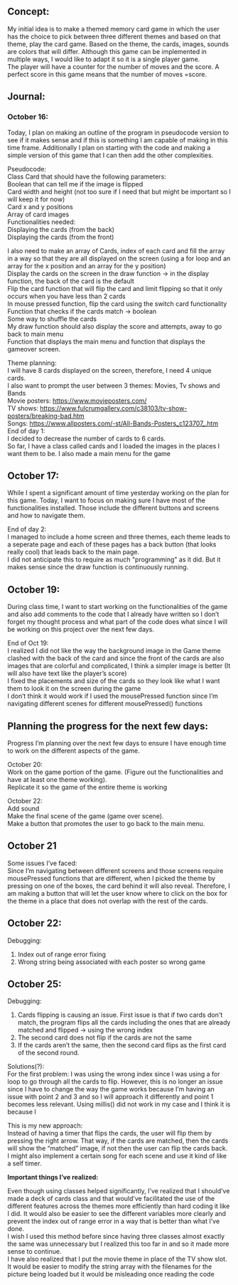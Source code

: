 ## Concept: 

My initial idea is to make a themed memory card game in which the user has the choice to pick between three different themes and based on that theme, play the card game. Based on the theme, the cards, images, sounds are colors that will differ. Although this game can be implemented in multiple ways, I would like to adapt it so it is a single player game. </br>
The player will have a counter for the number of moves and the score. A perfect score in this game means that the number of moves =score. 

## Journal: 
### October 16: 

Today, I plan on making an outline of the program in pseudocode version to see if it makes sense and if this is something I am capable of making in this time frame. Additionally I plan on starting with the code and making a simple version of this game that I can then add the other complexities. </br>

Pseudocode: </br>
Class Card that should have the following parameters:</br>
Boolean that can tell me if the image is flipped </br>
Card width and height (not too sure if I need that but might be important so I will keep it for now)</br>
Card x and y positions </br>
Array of card images </br>
Functionalities needed: </br>
Displaying the cards (from the back)</br>
Displaying the cards (from the front) </br>

I also need to make an array of Cards, index of each card and fill the array in a way so that they are all displayed on the screen (using a for loop and an array for the x position and an array for the y position) </br>
Display the cards on the screen in the draw function → in the display function, the back of the card is the default </br>
Flip the card function that will flip the card and limit flipping so that it only occurs when you have less than 2 cards </br>
In mouse pressed function, flip the card using the switch card functionality </br> 
Function that checks if the cards match → boolean </br>
Some way to shuffle the cards </br>
My draw function should also display the score and attempts, away to go back to main menu </br>
Function that displays the main menu and function that displays the gameover screen. </br>

Theme planning: </br>
I will have 8 cards displayed on the screen, therefore, I need 4 unique cards. </br>
I also want to prompt the user between 3 themes: Movies, Tv shows and Bands </br>
Movie posters: https://www.movieposters.com/ </br>
TV shows: https://www.fulcrumgallery.com/c38103/tv-show-posters/breaking-bad.htm </br>
Songs: https://www.allposters.com/-st/All-Bands-Posters_c123707_.htm </br>
End of day 1: </br>
I decided to decrease the number of cards to 6 cards. </br>
So far, I have a class called cards and I loaded the images in the places I want them to be. I also made a main menu for the game </br>

## October 17: 

While I spent a significant amount of time yesterday working on the plan for this game. Today, I want to focus on making sure I have most of the functionalities installed. Those include the different buttons and screens and how to navigate them. 

End of day 2: </br>
I managed to include a home screen and three themes, each theme leads to a seperate page and each of these pages has a back button (that looks really cool) that leads back to the main page. </br>
I did not anticipate this to require as much "programming" as it did. But it makes sense since the draw function is continuously running. </br>

## October 19:

During class time, I want to start working on the functionalities of the game and also add comments to the code that I already have written so I don’t forget my thought process and what part of the code does what since I will be working on this project over the next few days. 

End of Oct 19: </br>
I realized I did not like the way the background image in the Game theme clashed with the back of the card and since the front of the cards are also images that are colorful and complicated, I think a simpler image is better (It will also have text like the player’s score) </br>
I fixed the placements and size of the cards so they look like what I want them to look it on the screen during the game </br>
I don’t think it would work if I used the mousePressed function since I’m navigating different scenes for different mousePressed() functions </br>

## Planning the progress for the next few days:
Progress I’m planning over the next few days to ensure I have enough time to work on the different aspects of the game. </br>

October 20: </br>
Work on the game portion of the game. (Figure out the functionalities and have at least one theme working). </br>
Replicate it so the game of the entire theme is working </br>

October 22: </br>
Add sound </br>
Make the final scene of the game (game over scene). </br>
Make a button that promotes the user to go back to the main menu. </br>


## October 21

Some issues I’ve faced: </br>
Since I’m navigating between different screens and those screens require mousePressed functions that are different, when I picked the theme by pressing on one of the boxes, the card behind it will also reveal. Therefore, I am making a button that will let the user know where to click on the box for the theme in a place that does not overlap with the rest of the cards. 

## October 22:  
Debugging: </br> 
<ol>
  <li> Index out of range error fixing </li>
  <li> Wrong string being associated with each poster so wrong game </li>
  </ol> 
  
## October 25: 

Debugging: </br>
<ol>
  <li>Cards flipping is causing an issue. First issue is that if two cards don't match, the program flips all the cards including the ones that are already matched and flipped → using the wrong index </li>
  <li>The second card does not flip if the cards are not the same </li>
  <li>If the cards aren’t the same, then the second card flips as the first card of the second round. </li>
  </ol>

Solutions(?):</br>
For the first problem: I was using the wrong index since I was using a for loop to go through all the cards to flip. However, this is no longer an issue since I have to change the way the game works because I’m having an issue with point 2 and 3 and so I will approach it differently and point 1 becomes less relevant. 
Using millis() did not work in my case and I think it is because I

This is my new approach: </br>
Instead of having a timer that flips the cards, the user will flip them by pressing the right arrow. That way, if the cards are matched, then the cards will show the “matched” image, if not then the user can flip the cards back. </br>
I might also implement a certain song for each scene and use it kind of like a self timer. 

**Important things I’ve realized:**

Even though using classes helped significantly, I’ve realized that I should’ve made a deck of cards class and that would’ve facilitated the use of the different features across the themes more efficiently than hard coding it like I did. It would also be easier to see the different variables more clearly and prevent the index out of range error in a way that is better than what I’ve done.  </br>
I wish I used this method before since having three classes almost exactly the same was unnecessary but I realized this too far in and so it made more sense to continue. </br>
I have also realized that I put the movie theme in place of the TV show slot. It would be easier to modify the string array with the filenames for the picture being loaded but it would be misleading once reading the code </br>


